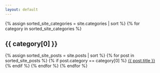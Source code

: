 ```yaml
---
layout: default
---
```


{% assign sorted_site_categories = site.categories | sort %}
{% for category in sorted_site_categories %}
<h2 class="post-list-heading"> {{ category[0] }} </h2>
{% assign sorted_site_posts = site.posts | sort %}
{% for post in sorted_site_posts %}
{% if post.category == category[0] %}
<a class="post-link" href="{{ post.url }}">{{ post.title }}</a>
{% endif %}
{% endfor %}
{% endfor %}
